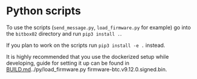 # Python scripts

To use the scripts (`send_message.py`, `load_firmware.py` for example) go into the `bitbox02`
directory and run `pip3 install .`.

If you plan to work on the scripts run `pip3 install -e .` instead.

It is highly recommended that you use the dockerized setup while developing, guide for setting it up
can be found in [BUILD.md](../BUILD.md)../py/load_firmware.py firmware-btc.v9.12.0.signed.bin.
